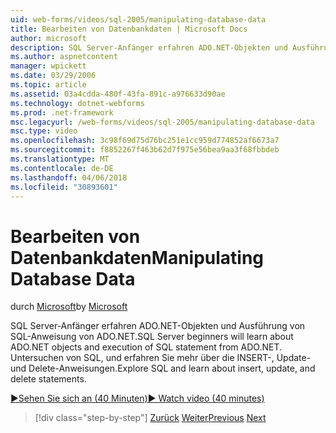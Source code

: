 ```yaml
---
uid: web-forms/videos/sql-2005/manipulating-database-data
title: Bearbeiten von Datenbankdaten | Microsoft Docs
author: microsoft
description: SQL Server-Anfänger erfahren ADO.NET-Objekten und Ausführung von SQL-Anweisung von ADO.NET. Untersuchen von SQL, und erfahren Sie mehr über die INSERT-, Update- und Delete-STA...
ms.author: aspnetcontent
manager: wpickett
ms.date: 03/29/2006
ms.topic: article
ms.assetid: 03a4cdda-480f-43fa-891c-a976633d90ae
ms.technology: dotnet-webforms
ms.prod: .net-framework
msc.legacyurl: /web-forms/videos/sql-2005/manipulating-database-data
msc.type: video
ms.openlocfilehash: 3c98f69d75d76bc251e1cc959d774852af6673a7
ms.sourcegitcommit: f8852267f463b62d7f975e56bea9aa3f68fbbdeb
ms.translationtype: MT
ms.contentlocale: de-DE
ms.lasthandoff: 04/06/2018
ms.locfileid: "30893601"
---
```

<a name="manipulating-database-data"></a><span data-ttu-id="55dfe-104">Bearbeiten von Datenbankdaten</span><span class="sxs-lookup"><span data-stu-id="55dfe-104">Manipulating Database Data</span></span>
====================
<span data-ttu-id="55dfe-105">durch [Microsoft](https://github.com/microsoft)</span><span class="sxs-lookup"><span data-stu-id="55dfe-105">by [Microsoft](https://github.com/microsoft)</span></span>

<span data-ttu-id="55dfe-106">SQL Server-Anfänger erfahren ADO.NET-Objekten und Ausführung von SQL-Anweisung von ADO.NET.</span><span class="sxs-lookup"><span data-stu-id="55dfe-106">SQL Server beginners will learn about ADO.NET objects and execution of SQL statement from ADO.NET.</span></span> <span data-ttu-id="55dfe-107">Untersuchen von SQL, und erfahren Sie mehr über die INSERT-, Update- und Delete-Anweisungen.</span><span class="sxs-lookup"><span data-stu-id="55dfe-107">Explore SQL and learn about insert, update, and delete statements.</span></span>

[<span data-ttu-id="55dfe-108">&#9654;Sehen Sie sich an (40 Minuten)</span><span class="sxs-lookup"><span data-stu-id="55dfe-108">&#9654; Watch video (40 minutes)</span></span>](https://channel9.msdn.com/Blogs/ASP-NET-Site-Videos/manipulating-database-data)

> [!div class="step-by-step"]
> <span data-ttu-id="55dfe-109">[Zurück](designing-relational-database-tables.md)
> [Weiter](more-structured-query-language.md)</span><span class="sxs-lookup"><span data-stu-id="55dfe-109">[Previous](designing-relational-database-tables.md)
[Next](more-structured-query-language.md)</span></span>
